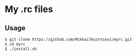 # My .rc files


## Usage

``` bash
$ git clone https://github.com/MikhailKuzntsov1/myrc.git
$ cd myrc
$ ./install.sh
```
